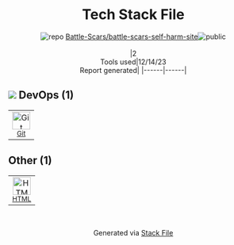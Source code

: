 <!--
&lt;--- Readme.md Snippet without images Start ---&gt;
## Tech Stack
Battle-Scars/battle-scars-self-harm-site is built on the following main stack:

Full tech stack [here](/techstack.md)

&lt;--- Readme.md Snippet without images End ---&gt;

&lt;--- Readme.md Snippet with images Start ---&gt;
## Tech Stack
Battle-Scars/battle-scars-self-harm-site is built on the following main stack:

Full tech stack [here](/techstack.md)

&lt;--- Readme.md Snippet with images End ---&gt;
-->
<div align="center">

# Tech Stack File
![](https://img.stackshare.io/repo.svg "repo") [Battle-Scars/battle-scars-self-harm-site](https://github.com/Battle-Scars/battle-scars-self-harm-site)![](https://img.stackshare.io/public_badge.svg "public")
<br/><br/>
|2<br/>Tools used|12/14/23 <br/>Report generated|
|------|------|
</div>

## <img src='https://img.stackshare.io/devops.svg'/> DevOps (1)
<table><tr>
  <td align='center'>
  <img width='36' height='36' src='https://img.stackshare.io/service/1046/git.png' alt='Git'>
  <br>
  <sub><a href="http://git-scm.com/">Git</a></sub>
  <br>
  <sub></sub>
</td>

</tr>
</table>

## Other (1)
<table><tr>
  <td align='center'>
  <img width='36' height='36' src='https://img.stackshare.io/service/2270/no-img-open-source.png' alt='HTML'>
  <br>
  <sub><a href="http://">HTML</a></sub>
  <br>
  <sub></sub>
</td>
</tr>
</table>

<br/>
<div align='center'>

Generated via [Stack File](https://github.com/marketplace/stack-file)
